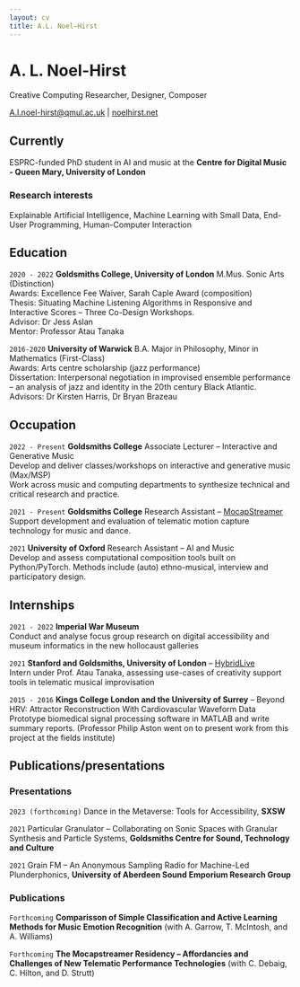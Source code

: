 ```yaml
---
layout: cv
title: A.L. Noel–Hirst
---
```

# A. L. Noel-Hirst 
Creative Computing Researcher, Designer, Composer

<div id="webaddress">
<a href="A.l.noel-hirst@qmul.ac.uk">A.l.noel-hirst@qmul.ac.uk</a>
| <a href="noelhirst.net"> noelhirst.net </a>
</div>


## Currently

ESPRC-funded PhD student in AI and music at the __Centre for Digital Music - Queen Mary, University of London__ 

### Research interests

Explainable Artificial Intelligence, Machine Learning with Small Data, End-User Programming, Human-Computer Interaction


## Education

`2020 - 2022`
__Goldsmiths College, University of London__
M.Mus. Sonic Arts (Distinction)  
Awards: Excellence Fee Waiver, Sarah Caple Award (composition)  
Thesis: Situating Machine Listening Algorithms in Responsive and Interactive Scores – Three Co-Design Workshops.  
Advisor: Dr Jess Aslan  
Mentor: Professor Atau Tanaka

`2016-2020`
__University of Warwick__
B.A. Major in Philosophy, Minor in Mathematics (First-Class)  
Awards: Arts centre scholarship (jazz performance)  
Dissertation: Interpersonal negotiation in improvised ensemble performance – an analysis of jazz and identity in the 20th century Black Atlantic.  
Advisors:  Dr Kirsten Harris, Dr Bryan Brazeau 


## Occupation

`2022 - Present`
__Goldsmiths College__ Associate Lecturer – Interactive and Generative Music  
Develop and deliver classes/workshops on interactive and generative music (Max/MSP)  
Work across music and computing departments to synthesize technical and critical research and practice.


`2021 - Present`
__Goldsmiths College__ Research Assistant – [MocapStreamer](http://mocapstreamer.live/)  
Support development and evaluation of telematic motion capture technology for music and dance. 


`2021`
__University of Oxford__ Research Assistant – AI and Music  
Develop and assess computational composition tools built on Python/PyTorch. Methods include (auto) ethno-musical, interview and participatory design.

## Internships

`2021 - 2022`
__Imperial War Museum__  
Conduct and analyse focus group research on digital accessibility and museum informatics in the new hollocaust galleries 


`2021`
__Stanford and Goldsmiths, University of London__ – [HybridLive](https://gtr.ukri.org/projects?ref=AH%2FV009567%2F1)  
Intern under Prof. Atau Tanaka, assessing use-cases of creativity support tools in telematic musical improvisation

`2015 - 2016`
__Kings College London and the University of Surrey__ – Beyond HRV: Attractor Reconstruction With Cardiovascular Waveform Data  
Prototype biomedical signal processing software in MATLAB and write summary reports. (Professor Philip Aston went on to present work from this project at the fields institute)



## Publications/presentations

### Presentations
`2023 (forthcoming)`
Dance in the Metaverse: Tools for Accessibility, __SXSW__

`2021`
Particular Granulator – Collaborating on Sonic Spaces with Granular Synthesis and Particle Systems, __Goldsmiths Centre for Sound, Technology and Culture__

`2021`
Grain FM – An Anonymous Sampling Radio for Machine-Led Plunderphonics, __University of Aberdeen Sound Emporium Research Group__


### Publications

`Forthcoming`
__Comparisson of Simple Classification and Active Learning Methods for Music Emotion Recognition__ (with A. Garrow, T. McIntosh, and A. Williams)

`Forthcoming`
__The Mocapstreamer Residency – Affordancies and Challenges of New Telematic Performance Technologies__ (with C. Debaig, C. Hilton, and D. Strutt)






<!-- ### Footer

Last updated: December 2022 -->


